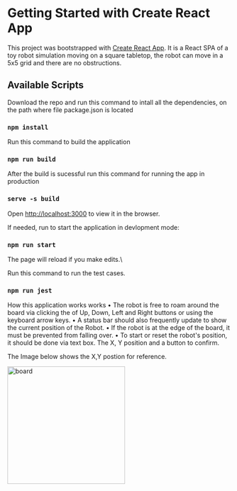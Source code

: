 # Getting Started with Create React App

This project was bootstrapped with [Create React App](https://github.com/facebook/create-react-app).
It is a React SPA of a toy robot simulation moving on a square tabletop, the robot can move in a 5x5 grid and there are no obstructions.

## Available Scripts
Download the repo and run this command to intall all the dependencies, on the path where file package.json is located

### `npm install`

Run this command to build the application

### `npm run build`

After the build is sucessful run this command for running the app in production

### `serve -s build`
Open [http://localhost:3000](http://localhost:3000) to view it in the browser.


If needed, run to start the application in devlopment mode:

### `npm run start`

The page will reload if you make edits.\

Run this command to run the test cases.

### `npm run jest`

How this application works works
• The robot is free to roam around the board via clicking the of Up, Down, Left and Right buttons or using 
 the keyboard arrow keys.
• A status bar should also frequently update to show the current position of the Robot.
• If the robot is at the edge of the board, it must be prevented from falling over.
• To start or reset the robot's position, it should be done via text box. The X, Y position and a 
  button to confirm.

The Image below shows the X,Y postion for reference.



<img width="265" alt="board" src="https://github.com/HimanshuK18/toy-robot-stimulator-/assets/12135604/0ec648dc-1555-4d92-b07b-1041a9b83ca9">
